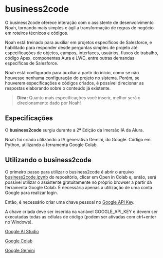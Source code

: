 # business2code

O business2code oferece interação com o assistente de desenvolvimento Noah, tornando mais simples e ágil a transformação de regras de negócio em roteiros técnicos e códigos.

Noah está treinado para auxiliar em projetos específicos de Salesforce, e habilitado para responder desde perguntas simples de projeto até especificações de objetos, campos, interfaces, usuários, fluxos de trabalho, código Apex, componentes Aura e LWC, entre outras demandas específicas de Salesforce.

Noah está configurado para auxiliar a partir do início, como se não houvesse nenhuma configuração do projeto no sistema. Porém, se houverem especificações e códigos criados, é possível direcionar as respostas elaborando sobre o conteúdo já existente.

> **Dica:** Quanto mais especificações você inserir, melhor será o direcionamento dado por Noah!


## Especificações

O **business2code** surgiu durante a 2ª Edição da Imersão IA da Alura. 

Noah foi criado utilizando a IA generativa Gemini, do Google. Código em Python, utilizando a ferramenta Google Colab.



## Utilizando o business2code

O primeiro passo para utilizar o business2code é abrir o arquivo  [business2code.ipynb](https://github.com/gm-reis/business2code/blob/main/business2code.ipynb) do repositório, clicar em Open in Colab e, então, será possível utilizar o assistente gratuitamente no próprio browser a partir da ferramenta Google Colab. É necessária apenas a utilização de uma conta Google para realizar login.

Então, é necessário criar uma chave pessoal no [Google API Key](https://aistudio.google.com/app/apikey/?utm_source=website&utm_medium=referral&utm_campaign=Alura&utm_content=). 

A chave criada deve ser inserida na variável GOOGLE_API_KEY e devem ser executadas todas as células de código (podem ser ativadas com ctrl+enter no Windows).



[Google AI Studio](https://aistudio.google.com/app/prompts/new_chat/?utm_source=website&utm_medium=referral&utm_campaign=Alura&utm_content=) 

[Google Colab](https://colab.research.google.com/) 

[Google Gemini](https://gemini.google.com/app) 


